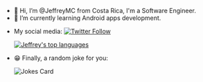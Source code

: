 - 👋 Hi, I’m @JeffreyMC from Costa Rica, I'm a Software Engineer.
- 🌱 I’m currently learning Android apps development.

* My social media:
[![Twitter Follow](https://img.shields.io/twitter/follow/JeffreyMC16?style=social)](https://twitter.com/JeffreyMC16)

  [![Jeffrey's top languages](https://github-readme-stats.vercel.app/api/top-langs/?username=JeffreyMC&langs_count=8&layout=compact&theme=dark)](https://github.com/JeffreyMC/github-readme-stats)

* :grin: Finally, a random joke for you: 

  ![Jokes Card](https://readme-jokes.vercel.app/api)
